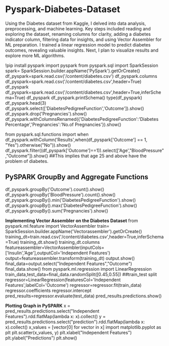 # Pyspark-Diabetes-Dataset

Using the Diabetes dataset from Kaggle, I delved into data analysis, preprocessing, and machine learning. Key steps included reading and exploring the dataset, renaming columns for clarity, adding a diabetes indicator column, filtering data for insights, and using Vector Assembler for ML preparation. I trained a linear regression model to predict diabetes outcomes, revealing valuable insights. Next, I plan to visualize results and explore more ML algorithms.

!pip install pyspark
import pyspark
from pyspark.sql import SparkSession
spark= SparkSession.builder.appName('PySpark').getOrCreate()
df_pyspark=spark.read.csv('/content/diabetes.csv')
df_pyspark.columns
df_pyspark=spark.read.csv('/content/diabetes.csv',header=True)
df_pyspark
df_pyspark=spark.read.csv('/content/diabetes.csv',header=True,inferSchema=True)
df_pyspark
df_pyspark.printSchema()
type(df_pyspark)
df_pyspark.head(3)
df_pyspark.select(['DiabetesPedigreeFunction','Outcome']).show()
df_pyspark.drop('Pregnancies').show()
df_pyspark.withColumnsRenamed({'DiabetesPedigreeFunction':'Diabetes Percentage','Pregnancies':'No.of Pregnancies'}).show()

from pyspark.sql.functions import when
df_pyspark.withColumn('Results',when(df_pyspark['Outcome'] == 1, "Yes").otherwise("No")).show()
df_pyspark.filter((df_pyspark['Outcome']==1)).select(['Age',"BloodPressure","Outcome"]).show()    ##This implies that age 25 and above have the problem of diabetes.

## **PySPARK GroupBy and Aggregate Functions**
df_pyspark.groupBy('Outcome').count().show()
df_pyspark.groupBy('BloodPressure').count().show()
df_pyspark.groupBy().min('DiabetesPedigreeFunction').show()
df_pyspark.groupBy().max('DiabetesPedigreeFunction').show()
df_pyspark.groupBy().sum('Pregnancies').show()

**Implementing Vector Assembler on the Diabetes Dataset**
from pyspark.ml.feature import VectorAssembler
train= SparkSession.builder.appName('Vectorassembler').getOrCreate()
training_dt=train.read.csv('/content/diabetes.csv',header=True,inferSchema=True)
training_dt.show()
training_dt.columns
featureassembler=VectorAssembler(inputCols=['Insulin','Age'],outputCol='Independent Features')
output=featureassembler.transform(training_dt)
output.show()
final_data=output.select("Independent Features","Outcome")
final_data.show()
from pyspark.ml.regression import LinearRegression
train_data,test_data=final_data.randomSplit([0.45,0.55])                                   ##train_test split
regressor=LinearRegression(featuresCol='Independent Features',labelCol='Outcome')
regressor=regressor.fit(train_data)
regressor.coefficients
regressor.intercept
pred_results=regressor.evaluate(test_data)
pred_results.predictions.show()

**Plotting Graph in PySPARK**
x = pred_results.predictions.select("Independent Features").rdd.flatMap(lambda x: x).collect()
y = pred_results.predictions.select("prediction").rdd.flatMap(lambda x: x).collect()
x_values = [vector[0] for vector in x]
import matplotlib.pyplot as plt
plt.scatter(x_values, y)
plt.xlabel("Independent Features")
plt.ylabel("Predictions")
plt.show()







